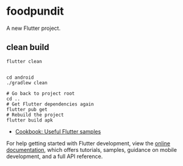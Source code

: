 # foodpundit

A new Flutter project.

## clean build

```[Lab:
flutter clean


cd android
./gradlew clean

# Go back to project root
cd ..
# Get Flutter dependencies again
flutter pub get
# Rebuild the project
flutter build apk

```

- [Cookbook: Useful Flutter samples](https://docs.flutter.dev/cookbook)

For help getting started with Flutter development, view the
[online documentation](https://docs.flutter.dev/), which offers tutorials,
samples, guidance on mobile development, and a full API reference.
